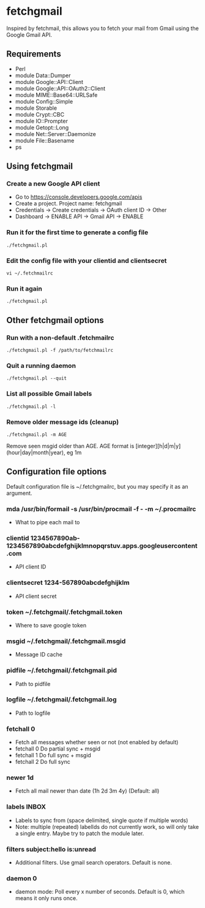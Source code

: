 # fetchgmail
Inspired by fetchmail, this allows you to fetch your mail from Gmail using the Google Gmail API.

## Requirements
- Perl
- module Data::Dumper
- module Google::API::Client
- module Google::API::OAuth2::Client
- module MIME::Base64::URLSafe
- module Config::Simple
- module Storable
- module Crypt::CBC
- module IO::Prompter
- module Getopt::Long
- module Net::Server::Daemonize
- module File::Basename
- ps

## Using fetchgmail

### Create a new Google API client
- Go to https://console.developers.google.com/apis
- Create a project.  Project name: fetchgmail
- Credentials -> Create credentials -> OAuth client ID -> Other
- Dashboard -> ENABLE API -> Gmail API -> ENABLE

### Run it for the first time to generate a config file
    ./fetchgmail.pl

### Edit the config file with your clientid and clientsecret
    vi ~/.fetchmailrc

### Run it again
    ./fetchgmail.pl

## Other fetchgmail options

### Run with a non-default .fetchmailrc
    ./fetchgmail.pl -f /path/to/fetchmailrc

### Quit a running daemon
    ./fetchgmail.pl --quit

### List all possible Gmail labels
    ./fetchgmail.pl -l

### Remove older message ids (cleanup)
    ./fetchgmail.pl -m AGE  
Remove seen msgid older than AGE.
AGE format is \[integer\]\[h|d|m|y\] (hour|day|month|year), eg 1m

## Configuration file options

Default configuration file is ~/.fetchgmailrc, but you may specify it as an argument.

### mda /usr/bin/formail -s /usr/bin/procmail -f - -m ~/.procmailrc
- What to pipe each mail to

### clientid 1234567890ab-1234567890abcdefghijklmnopqrstuv.apps.googleusercontent.com
- API client ID

### clientsecret 1234-567890abcdefghijklm
- API client secret

### token ~/.fetchgmail/.fetchgmail.token
- Where to save google token

### msgid ~/.fetchgmail/.fetchgmail.msgid
- Message ID cache

### pidfile ~/.fetchgmail/.fetchgmail.pid
- Path to pidfile

### logfile ~/.fetchgmail/.fetchgmail.log
- Path to logfile

### fetchall 0
- Fetch all messages whether seen or not (not enabled by default)
- fetchall 0    Do partial sync + msgid
- fetchall 1    Do full sync + msgid
- fetchall 2    Do full sync

### newer 1d
- Fetch all mail newer than date (1h 2d 3m 4y) (Default: all)

### labels INBOX
- Labels to sync from (space delimited, single quote if multiple words)
- Note: multiple (repeated) labelIds do not currently work, so will only take a single entry.  Maybe try to patch the module later.

### filters subject:hello is:unread
- Additional filters.  Use gmail search operators.  Default is none.

### daemon 0
- daemon mode:  Poll every x number of seconds.  Default is 0, which means it only runs once.

